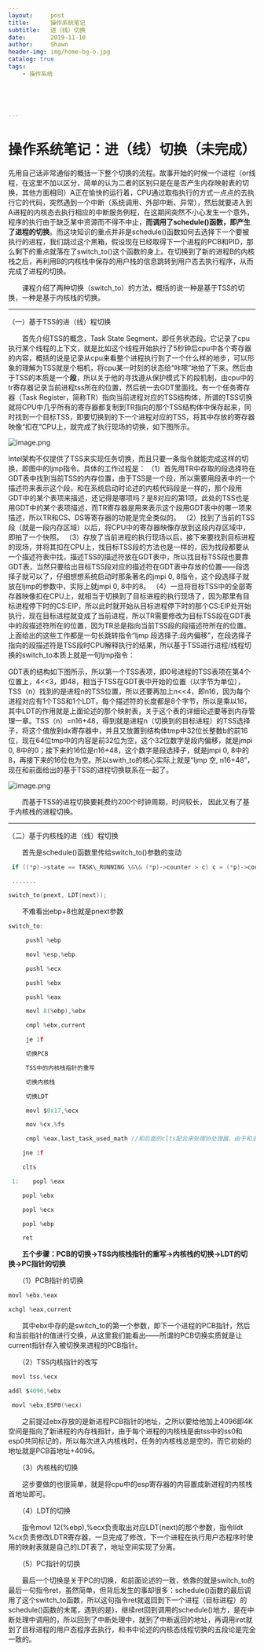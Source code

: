 ```yaml
---
layout:     post
title:      操作系统笔记
subtitle:   进（线）切换
date:       2019-11-10
author:     Shawn
header-img: img/home-bg-o.jpg
catalog: true
tags:
    - 操作系统





---
```


# 操作系统笔记：进（线）切换（未完成）

先用自己话非常通俗的概括一下整个切换的流程。故事开始的时候一个进程（or线程，在这里不加以区分，简单的认为二者的区别只是在是否产生内存映射表的切换，其他方面相同）A正在愉快的运行着，CPU通过取指执行的方式一点点的去执行它的代码，突然遇到一个中断（系统调用、外部中断、异常），然后就要进入到A进程的内核态去执行相应的中断服务例程，在这期间突然不小心发生一个意外，程序的执行由于缺乏某中资源而不得不中止，**而调用了schedule()函数，即产生了进程的切换**。而这块知识的重点并非是schedule()函数如何去选择下一个要被执行的进程，我们跳过这个黑箱，假设现在已经取得下一个进程的PCB和PID，那么剩下的重点就落在了switch_to()这个函数的身上。在切换到了新的进程B的内核栈之后，再利用B的内核栈中保存的用户栈的信息跳转到用户态去执行程序，从而完成了进程的切换。

　　课程介绍了两种切换（switch_to）的方法，概括的说一种是基于TSS的切换，一种是基于内核栈的切换。

------

（一）基于TSS的进（线）程切换

　　首先介绍TSS的概念，Task State Segment，即任务状态段。它记录了cpu执行某个线程的上下文，就是比如这个线程开始执行了5秒钟后cpu中各个寄存器的内容，概括的说是记录从cpu来看整个进程执行到了一个什么样的地步，可以形象的理解为TSS就是个相机，将cpu某一时刻的状态给“咔嚓”地拍了下来。然后由于TSS的本质是一个**段**，所以关于他的寻找遵从保护模式下的段机制，由cpu中的tr寄存器记录当前进程tss所在的位置，然后统一去GDT里面找。有一个任务寄存器（Task Register，简称TR）指向当前进程对应的TSS结构体，所谓的TSS切换就将CPU中几乎所有的寄存器都复制到TR指向的那个TSS结构体中保存起来，同时找到一个目标TSS，即要切换到的下一个进程对应的TSS，将其中存放的寄存器映像“扣在”CPU上，就完成了执行现场的切换，如下图所示。

![image.png](https://i.loli.net/2019/11/10/uJeVb396FYrRilA.png)

Intel架构不仅提供了TSS来实现任务切换，而且只要一条指令就能完成这样的切换，即图中的ljmp指令。具体的工作过程是： 
（1）首先用TR中存取的段选择符在GDT表中找到当前TSS的内存位置，由于TSS是一个段，所以需要用段表中的一个描述符来表示这个段，和在系统启动时论述的内核代码段是一样的，那个段用GDT中的某个表项来描述，还记得是哪项吗？是8对应的第1项。此处的TSS也是用GDT中的某个表项描述，而TR寄存器是用来表示这个段用GDT表中的哪一项来描述，所以TR和CS、DS等寄存器的功能是完全类似的。 
（2）找到了当前的TSS段（就是一段内存区域）以后，将CPU中的寄存器映像存放到这段内存区域中，即拍了一个快照。 
（3）存放了当前进程的执行现场以后，接下来要找到目标进程的现场，并将其扣在CPU上，找目标TSS段的方法也是一样的，因为找段都要从一个描述符表中找，描述TSS的描述符放在GDT表中，所以找目标TSS段也要靠GDT表，当然只要给出目标TSS段对应的描述符在GDT表中存放的位置——段选择子就可以了，仔细想想系统启动时那条著名的jmpi 0, 8指令，这个段选择子就放在ljmp的参数中，实际上就jmpi 0, 8中的8。 
（4）一旦将目标TSS中的全部寄存器映像扣在CPU上，就相当于切换到了目标进程的执行现场了，因为那里有目标进程停下时的CS:EIP，所以此时就开始从目标进程停下时的那个CS:EIP处开始执行，现在目标进程就变成了当前进程，所以TR需要修改为目标TSS段在GDT表中的段描述符所在的位置，因为TR总是指向当前TSS段的段描述符所在的位置。 
上面给出的这些工作都是一句长跳转指令“ljmp 段选择子:段内偏移”，在段选择子指向的段描述符是TSS段时CPU解释执行的结果，所以基于TSS进行进程/线程切换的switch_to本质上就是一句ljmp指令：

GDT表的结构如下图所示，所以第一个TSS表项，即0号进程的TSS表项在第4个位置上，4<<3，即48，相当于TSS在GDT表中开始的位置（以字节为单位），TSS（n）找到的是进程n的TSS位置，所以还要再加上n<<4，即n16，因为每个进程对应有1个TSS和1个LDT，每个描述符的长度都是8个字节，所以是乘以16，其中LDT的作用就是上面论述的那个映射表，关于这个表的详细论述要等到内存管理一章。TSS（n）=n16+48，得到就是进程n（切换到的目标进程）的TSS选择子，将这个值放到dx寄存器中，并且又放置到结构体tmp中32位长整数b的前16位，现在64位tmp中的内容是前32位为空，这个32位数字是段内偏移，就是jmpi 0, 8中的0；接下来的16位是n16+48，这个数字是段选择子，就是jmpi 0, 8中的8，再接下来的16位也为空。所以swith_to的核心实际上就是“ljmp 空, n16+48”，现在和前面给出的基于TSS的进程切换联系在一起了。

![image.png](https://i.loli.net/2019/11/10/jTFQsWuZ4SIk1U8.png)

　　而基于TSS的进程切换要耗费约200个时钟周期，时间较长， 因此又有了基于内核栈的进程切换。

------

（二）基于内核栈的进（线）程切换

　　首先是schedule()函数里传给switch_to()参数的变动

```c
 if ((*p)->state == TASK\_RUNNING \&\& (*p)->counter > c) c = (*p)->counter, next = i, pnext = *p;

 .......

switch_to(pnext, LDT(next));
```

　　不难看出ebp+8也就是pnext参数

```c
switch_to:

     pushl %ebp

     movl %esp,%ebp

     pushl %ecx

     pushl %ebx

     pushl %eax

     movl 8(%ebp),%ebx

     cmpl %ebx,current

     je 1f

     切换PCB

     TSS中的内核栈指针的重写

     切换内核栈

     切换LDT

     movl $0x17,%ecx

     mov %cx,%fs

     cmpl %eax,last_task_used_math //和后面的clts配合来处理协处理器，由于和主题关系不大，此处不做论述

    jne 1f

    clts

 1:    popl %eax

    popl %ebx

    popl %ecx

    popl %ebp

    ret
```

　　**五个步骤：PCB的切换->TSS内核栈指针的重写->内核栈的切换->LDT的切换->PC指针的切换**

　　（1）PCB指针的切换

```c
movl %ebx,%eax   

xchgl %eax,current
```

　　其中ebx中存的是switch_to的第一个参数，即下一个进程的PCB指针，然后和当前指针的值进行交换，从这里我们能看出——所谓的PCB切换实质就是让current指针存入被切换来进程的PCB指针。

　　（2）TSS内核指针的改写

```c
 movl tss,%ecx

addl $4096,%ebx

 movl %ebx,ESP0(%ecx)
```

　　之前提过ebx存放的是新进程PCB指针的地址，之所以要给他加上4096即4K空间是指向了新进程的内存栈指针，由于每个进程的内核栈是由tss中的ss0和esp0共同标记的，所以每次进入内核栈时，任务的内核栈总是空的，而它初始的地址就是PCB首地址+4096。

　　（3）内核栈的切换

　　这步要做的也很简单，就是将cpu中的esp寄存器的内容置成新进程的内核栈首地址即可。

　　（4）LDT的切换

　　指令movl 12(%ebp),%ecx负责取出对应LDT(next)的那个参数，指令lldt %cx负责修改LDTR寄存器，一旦完成了修改，下一个进程在执行用户态程序时使用的映射表就是自己的LDT表了，地址空间实现了分离。

　　（5）PC指针的切换

　　最后一个切换是关于PC的切换，和前面论述的一致，依靠的就是switch_to的最后一句指令ret，虽然简单，但背后发生的事却很多：schedule()函数的最后调用了这个switch_to函数，所以这句指令ret就返回到下一个进程（目标进程）的schedule()函数的末尾，遇到的是}，继续ret回到调用的schedule()地方，是在中断处理中调用的，所以回到了中断处理中，就到了中断返回的地址，再调用iret就到了目标进程的用户态程序去执行，和书中论述的内核态线程切换的五段论是完全一致的。